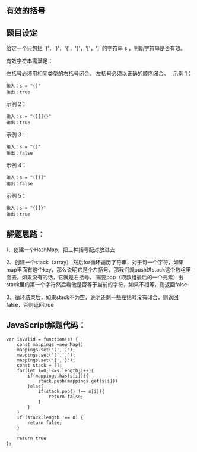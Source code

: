 ## 有效的括号

## 题目设定
给定一个只包括 '('，')'，'{'，'}'，'['，']' 的字符串 s ，判断字符串是否有效。

有效字符串需满足：

左括号必须用相同类型的右括号闭合。
左括号必须以正确的顺序闭合。
 
示例 1：

```
输入：s = "()"
输出：true
```
示例 2：

```
输入：s = "()[]{}"
输出：true
```

示例 3：

```
输入：s = "(]"
输出：false
```

示例 4：

```
输入：s = "([)]"
输出：false
```

示例 5：

```
输入：s = "{[]}"
输出：true
```

## 解题思路：

1、创建一个HashMap，把三种括号配对放进去

2、创建一个stack（array）,然后for循环遍历字符串，对于每一个字符，如果map里面有这个key，那么说明它是个左括号，那我们就push进stack这个数组里面去，如果没有的话，它就是右括号，
   需要pop（取数组最后的一个元素）出stack里的第一个字符然后看他是否等于当前的字符，如果不相等，则返回false

3、循环结束后，如果stack不为空，说明还剩一些左括号没有闭合，则返回false，否则返回true

## JavaScript解题代码：

```
var isValid = function(s) {
    const mappings =new Map()
    mappings.set('(',')');
    mappings.set('[',']');
    mappings.set('{','}');
    const stack = [];
    for(let i=0;i<=s.length;i++){
        if(mappings.has(s[i])){
            stack.push(mappings.get(s[i]))
        }else{
            if(stack.pop() !== s[i]){
                return false;
            }
        }
    }
    if (stack.length !== 0) {
        return false;
    }

    return true
};
```
